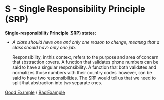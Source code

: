# S - Single Responsibility Principle (SRP)

**Single-responsibility Principle (SRP) states:**

- _A class should have one and only one reason to change, meaning that a class should have only one job._

  Responsibility, in this context, refers to the purpose and area of concern that abstraction covers. A function that validates phone numbers can be said to have a singular responsibility. A function that both validates and normalizes those numbers with their country codes, however, can be said to have two responsibilities. The SRP would tell us that we need to split that abstraction into two separate ones.

[Good Example](https://github.com/Andrey-Valciuc/clean_code/tree/main/clean_code/examples/SOLID/SingleResponsibility/good) / [Bad Example](https://github.com/Andrey-Valciuc/clean_code/tree/main/clean_code/examples/SOLID/SingleResponsibility/bad)
